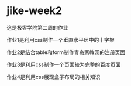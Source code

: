 # jike-week2
<p>这是极客学院第二周的作业</p>
<p>作业1是利用css制作一个垂直水平居中的十字架</p>
<p>作业2是结合table和form制作青岛家教网的注册页面</p>
<p>作业3是利用css制作一个页面较为完整的百度页面</p>
<p>作业4是利用css展现盒子布局的相关知识</p>
